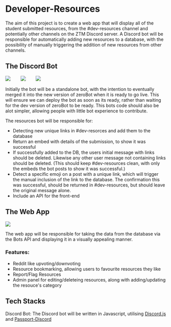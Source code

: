 # Developer-Resources

The aim of this project is to create a web app that will display all of the student submitted resources, from the #dev-resources channel and potentially other channels on the ZTM Discord server. A Discord bot will be responsible for automatically adding new resources to a database, with the possibility of manually triggering the addition of new resources from other channels.

## The Discord Bot
![](https://img.shields.io/badge/Language-Javascript-yellow.svg?style=for-the-badge&logo=javascript)
&nbsp;&nbsp;&nbsp;&nbsp;&nbsp;&nbsp;
![](https://img.shields.io/badge/module-discord.js-orange.svg?style=for-the-badge&logo=discord)
&nbsp;&nbsp;&nbsp;&nbsp;&nbsp;&nbsp;
![](https://img.shields.io/badge/module-discord--passport-red.svg?style=for-the-badge&logo=npm)

Initially the bot will be a standalone bot, with the intention to eventually merged it into the new version of zeroBot when it is ready to go live. This will ensure we can deploy the bot as soon as its ready, rather than waiting for the dev version of zeroBot to be ready. This bots code should also be alot simpler, allowing people with little bot experience to contribute. 

The resources bot will be responsible for:
- Detecting new unique links in #dev-resorces and add them to the database
- Return an embed with details of the submission, to show it was successful
- If successfully added to the DB, the users initial message with links should be deleted. Likewise any other user message not containing links should be deleted. (This should keep #dev-resources clean, with only the embeds the bot posts to show it was successful.)
- Detect a specific emoji on a post with a unique link, which will trigger the manual inclusion of the link to the database. The confirmation this was successful, should be returned in #dev-resources, but should leave the original message alone.
- Include an API for the front-end

## The Web App 
![](https://img.shields.io/badge/TECH%20%20%20-%20%20%20REACT-blue.svg?style=for-the-badge&logo=react)

The web app will be responsible for taking the data from the database via the Bots API and displaying it in a visually appealing manner. 

### Features:
- Reddit like upvoting/downvoting
- Resource bookmarking, allowing users to favourite resources they like
- Report/Flag Resources
- Admin panel for editing/deleteing resources, along with adding/updating the resouce's category

## Tech Stacks
Discord Bot: The Discord bot will be written in Javascript, utilising [Discord.js](https://discord.js.org/#/) and [Passport-Discord](https://www.npmjs.com/package/passport-discord)
